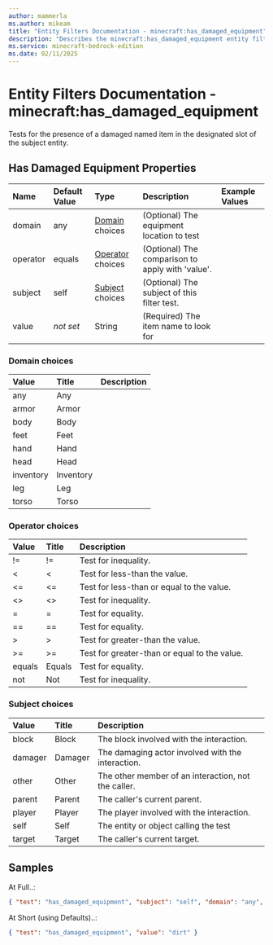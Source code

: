 ```yaml
---
author: mammerla
ms.author: mikeam
title: "Entity Filters Documentation - minecraft:has_damaged_equipment"
description: "Describes the minecraft:has_damaged_equipment entity filter element"
ms.service: minecraft-bedrock-edition
ms.date: 02/11/2025 
---
```


# Entity Filters Documentation - minecraft:has_damaged_equipment

Tests for the presence of a damaged named item in the designated slot of the subject entity.


## Has Damaged Equipment Properties

|Name       |Default Value |Type |Description |Example Values |
|:----------|:-------------|:----|:-----------|:------------- |
| domain | any | [Domain](#domain-choices) choices | (Optional) The equipment location to test |  | 
| operator | equals | [Operator](#operator-choices) choices | (Optional) The comparison to apply with 'value'. |  | 
| subject | self | [Subject](#subject-choices) choices | (Optional) The subject of this filter test. |  | 
| value | *not set* | String | (Required) The item name to look for |  | 

### Domain choices

|Value       |Title |Description |
|:-----------|:-----|:-----------|
| any | Any | |
| armor | Armor | |
| body | Body | |
| feet | Feet | |
| hand | Hand | |
| head | Head | |
| inventory | Inventory | |
| leg | Leg | |
| torso | Torso | |

### Operator choices

|Value       |Title |Description |
|:-----------|:-----|:-----------|
| != | != | Test for inequality.|
| < | < | Test for less-than the value.|
| <= | <= | Test for less-than or equal to the value.|
| <> | <> | Test for inequality.|
| = | = | Test for equality.|
| == | == | Test for equality.|
| > | > | Test for greater-than the value.|
| >= | >= | Test for greater-than or equal to the value.|
| equals | Equals | Test for equality.|
| not | Not | Test for inequality.|

### Subject choices

|Value       |Title |Description |
|:-----------|:-----|:-----------|
| block | Block | The block involved with the interaction.|
| damager | Damager | The damaging actor involved with the interaction.|
| other | Other | The other member of an interaction, not the caller.|
| parent | Parent | The caller's current parent.|
| player | Player | The player involved with the interaction.|
| self | Self | The entity or object calling the test|
| target | Target | The caller's current target.|

## Samples

At Full..: 

```json
{ "test": "has_damaged_equipment", "subject": "self", "domain": "any", "operator": "equals", "value": "dirt" }
```

At Short (using Defaults)..: 

```json
{ "test": "has_damaged_equipment", "value": "dirt" }
```
